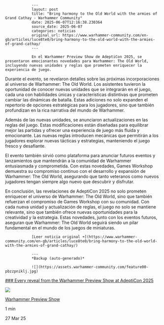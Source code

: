                 ---
                layout: post
                title: "Bring harmony to the Old World with the armies of Grand Cathay - Warhammer Community"
                date: 2025-06-07T12:16:38.230364
                source_date: 2025-06-07
                categories: noticias
                original_url: https://www.warhammer-community.com/en-gb/articles/luce8te0/bring-harmony-to-the-old-world-with-the-armies-of-grand-cathay/
                ---

                En el Warhammer Preview Show de AdeptiCon 2025, se presentaron emocionantes novedades para Warhammer: The Old World, incluyendo nuevas unidades y reglas que prometen enriquecer la experiencia de juego.

Durante el evento, se revelaron detalles sobre las próximas incorporaciones al universo de Warhammer: The Old World. Los asistentes tuvieron la oportunidad de conocer nuevas unidades que se integrarán en el juego, cada una con habilidades únicas y características distintivas que prometen cambiar las dinámicas de batalla. Estas adiciones no solo expanden el repertorio de opciones estratégicas para los jugadores, sino que también profundizan en la rica narrativa del mundo de Warhammer.

Además de las nuevas unidades, se anunciaron actualizaciones en las reglas del juego. Estas modificaciones están diseñadas para equilibrar mejor las partidas y ofrecer una experiencia de juego más fluida y emocionante. Las nuevas reglas introducen mecánicas que permitirán a los jugadores explorar nuevas tácticas y estrategias, manteniendo el juego fresco y desafiante.

El evento también sirvió como plataforma para anunciar futuros eventos y lanzamientos que mantendrán a la comunidad de Warhammer entusiasmada y comprometida. Con estas novedades, Games Workshop demuestra su compromiso continuo con el desarrollo y expansión de Warhammer: The Old World, asegurando que tanto veteranos como nuevos jugadores tengan siempre algo nuevo que descubrir y disfrutar.

En conclusión, las revelaciones de AdeptiCon 2025 no solo prometen enriquecer el universo de Warhammer: The Old World, sino que también refuerzan el compromiso de Games Workshop con su comunidad. Con cada nueva unidad y actualización de reglas, el juego no solo se mantiene relevante, sino que también ofrece nuevas oportunidades para la creatividad y la estrategia. Estas novedades, junto con los eventos futuros, aseguran que Warhammer: The Old World seguirá siendo un pilar fundamental en el mundo de los juegos de miniaturas.

                [Leer noticia original ➜](https://www.warhammer-community.com/en-gb/articles/luce8te0/bring-harmony-to-the-old-world-with-the-armies-of-grand-cathay/)

                ---
                *Backup (auto-generado)*

                ![](https://assets.warhammer-community.com/feature00-pbzzpniklj.jpg)

[### Every reveal from the Warhammer Preview Show at AdeptiCon 2025](/en-gb/articles/or72z0uw/every-reveal-from-the-warhammer-preview-show-at-adepticon-2025/ "Every reveal from the Warhammer Preview Show at AdeptiCon 2025")

![](https://assets.warhammer-community.com/icon-dark-warhammer.svg)

[Warhammer Preview Show](/en-gb/topics/warhammer-preview-show/ "Warhammer Preview Show")

1 min

27 Mar 25

